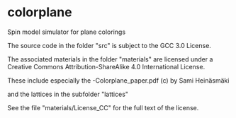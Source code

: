 # colorplane
Spin model simulator for plane colorings

The source code in the folder "src" is subject to the GCC 3.0 License.

The associated materials in the folder "materials" are licensed under a
Creative Commons Attribution-ShareAlike 4.0 International License.

These include especially the 
-Colorplane_paper.pdf (c) by Sami Heinäsmäki

and the lattices in the subfolder "lattices"

See the file "materials/License_CC" for the full text of the license.

